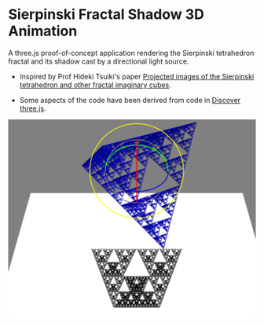 # Sierpinski Fractal Shadow 3D Animation

A three.js proof-of-concept application rendering the Sierpinski tetrahedron fractal and its shadow cast by a directional light source.

- Inspired by Prof Hideki Tsuiki's paper [Projected images of the Sierpinski tetrahedron and other fractal imaginary cubes](https://arxiv.org/abs/2205.13065).

- Some aspects of the code have been derived from code in [Discover three.js](https://discoverthreejs.com/book/).

![screenshot](st4-shadow.jpg)